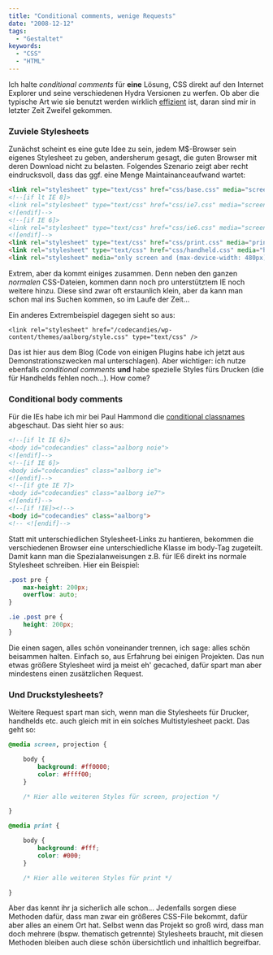 ```yaml
---
title: "Conditional comments, wenige Requests"
date: "2008-12-12"
tags:
  - "Gestaltet"
keywords:
  - "CSS"
  - "HTML"
---
```


Ich halte _conditional comments_ für **eine** Lösung, CSS direkt auf den Internet Explorer und seine verschiedenen Hydra Versionen zu werfen. Ob aber die typische Art wie sie benutzt werden wirklich [effizient](http://bueltge.de/conditional-comments-effizient-nutzen/632/) ist, daran sind mir in letzter Zeit Zweifel gekommen.

### Zuviele Stylesheets

Zunächst scheint es eine gute Idee zu sein, jedem M$-Browser sein eigenes Stylesheet zu geben, andersherum gesagt, die guten Browser mit deren Download nicht zu belasten. Folgendes Szenario zeigt aber recht eindrucksvoll, dass das ggf. eine Menge Maintainanceaufwand wartet:

```html
<link rel="stylesheet" type="text/css" href="css/base.css" media="screen" />
<!--[if lt IE 8]>
<link rel="stylesheet" type="text/css" href="css/ie7.css" media="screen" />
<![endif]-->
<!--[if IE 6]>
<link rel="stylesheet" type="text/css" href="css/ie6.css" media="screen" />
<![endif]-->
<link rel="stylesheet" type="text/css" href="css/print.css" media="print" />
<link rel="stylesheet" type="text/css" href="css/handheld.css" media="handheld" />
<link rel="stylesheet" media="only screen and (max-device-width: 480px)" href="css/iphone.css" type="text/css" />
```

Extrem, aber da kommt einiges zusammen. Denn neben den ganzen _normalen_ CSS-Dateien, kommen dann noch pro unterstütztem IE noch weitere hinzu. Diese sind zwar oft erstaunlich klein, aber da kann man schon mal ins Suchen kommen, so im Laufe der Zeit…

Ein anderes Extrembeispiel dagegen sieht so aus:

```
<link rel="stylesheet" href="/codecandies/wp-content/themes/aalborg/style.css" type="text/css" />
```

Das ist hier aus dem Blog (Code von einigen Plugins habe ich jetzt aus Demonstrationszwecken mal unterschlagen). Aber wichtiger: ich nutze ebenfalls _conditional comments_ **und** habe spezielle Styles fürs Drucken (die für Handhelds fehlen noch…). How come?

### Conditional body comments

Für die IEs habe ich mir bei Paul Hammond die [conditional classnames](http://www.paulhammond.org/2008/10/conditional/) abgeschaut. Das sieht hier so aus:

```html
<!--[if lt IE 6]>
<body id="codecandies" class="aalborg noie">
<![endif]-->
<!--[if IE 6]>
<body id="codecandies" class="aalborg ie">
<![endif]-->
<!--[if gte IE 7]>
<body id="codecandies" class="aalborg ie7">
<![endif]-->
<!--[if !IE]><!-->
<body id="codecandies" class="aalborg">
<!-- <![endif]-->
```

Statt mit unterschiedlichen Stylesheet-Links zu hantieren, bekommen die verschiedenen Browser eine unterschiedliche Klasse im body-Tag zugeteilt. Damit kann man die Spezialanweisungen z.B. für IE6 direkt ins normale Stylesheet schreiben. Hier ein Beispiel:

```css
.post pre {
    max-height: 200px;
    overflow: auto;
}

.ie .post pre {
    height: 200px;
}
```

Die einen sagen, alles schön voneinander trennen, ich sage: alles schön beisammen halten. Einfach so, aus Erfahrung bei einigen Projekten. Das nun etwas größere Stylesheet wird ja meist eh' gecached, dafür spart man aber mindestens einen zusätzlichen Request.

### Und Druckstylesheets?

Weitere Request spart man sich, wenn man die Stylesheets für Drucker, handhelds etc. auch gleich mit in ein solches Multistylesheet packt. Das geht so:

```css
@media screen, projection {

	body {
    	background: #ff0000;
    	color: #ffff00;
	}

	/* Hier alle weiteren Styles für screen, projection */

}

@media print {

	body {
    	background: #fff;
    	color: #000;
	}

	/* Hier alle weiteren Styles für print */

}
```

Aber das kennt ihr ja sicherlich alle schon… Jedenfalls sorgen diese Methoden dafür, dass man zwar ein größeres CSS-File bekommt, dafür aber alles an einem Ort hat. Selbst wenn das Projekt so groß wird, dass man doch mehrere (bspw. thematisch getrennte) Stylesheets braucht, mit diesen Methoden bleiben auch diese schön übersichtlich und inhaltlich begreifbar.
